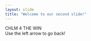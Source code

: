 ```yaml
---
layout: slide
title: "Welcome to our second slide!"
---
```


CHLM 4 THE WIN
<br>
Use the left arrow to go back!
